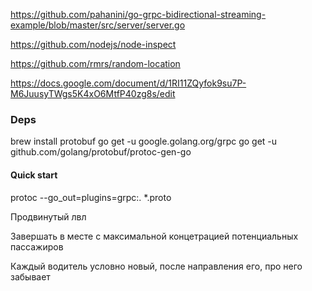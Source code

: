 https://github.com/pahanini/go-grpc-bidirectional-streaming-example/blob/master/src/server/server.go

https://github.com/nodejs/node-inspect

https://github.com/rmrs/random-location

https://docs.google.com/document/d/1RI11ZQyfok9su7P-M6JuusyTWgs5K4xO6MtfP40zg8s/edit

### Deps
brew install protobuf
go get -u google.golang.org/grpc
go get -u github.com/golang/protobuf/protoc-gen-go

#### Quick start
protoc --go_out=plugins=grpc:. *.proto

Продвинутый лвл

Завершать в месте с максимальной концетрацией потенциальных пассажиров

Каждый водитель условно новый, после направления его, про него забывает